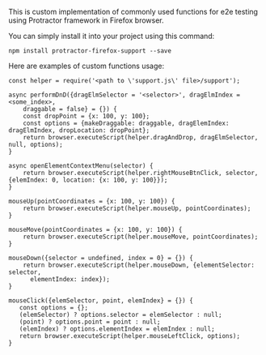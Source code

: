 This is custom implementation of commonly used functions
for e2e testing using Protractor framework in Firefox browser.

You can simply install it into your project using this command:

```
npm install protractor-firefox-support --save
```

Here are examples of custom functions usage:

```
const helper = require('<path to \'support.js\' file>/support');

async performDnD({dragElmSelector = '<selector>', dragElmIndex = <some_index>,
    draggable = false} = {}) {
    const dropPoint = {x: 100, y: 100};
    const options = {makeDraggable: draggable, dragElemIndex: dragElmIndex, dropLocation: dropPoint};
    return browser.executeScript(helper.dragAndDrop, dragElmSelector, null, options);
}

async openElementContextMenu(selector) {
    return browser.executeScript(helper.rightMouseBtnClick, selector, {elemIndex: 0, location: {x: 100, y: 100}});
}

mouseUp(pointCoordinates = {x: 100, y: 100}) {
    return browser.executeScript(helper.mouseUp, pointCoordinates);
}

mouseMove(pointCoordinates = {x: 100, y: 100}) {
    return browser.executeScript(helper.mouseMove, pointCoordinates);
}

mouseDown({selector = undefined, index = 0} = {}) {
    return browser.executeScript(helper.mouseDown, {elementSelector: selector,
      elementIndex: index});
}

mouseClick({elemSelector, point, elemIndex} = {}) {
   const options = {};
   (elemSelector) ? options.selector = elemSelector : null;
   (point) ? options.point = point : null;
   (elemIndex) ? options.elementIndex = elemIndex : null;
   return browser.executeScript(helper.mouseLeftClick, options);
}
```
